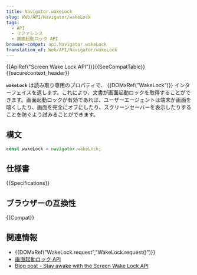```yaml
---
title: Navigator.wakeLock
slug: Web/API/Navigator/wakeLock
tags:
  - API
  - リファレンス
  - 画面起動ロック API
browser-compat: api.Navigator.wakeLock
translation_of: Web/API/Navigator/wakeLock
---
```

{{ApiRef("Screen Wake Lock API")}}{{SeeCompatTable}}{{securecontext_header}}

**`wakeLock`** は読み取り専用のプロパティで、 {{DOMxRef("WakeLock")}} インターフェイスを返します。これにより、文書が画面起動ロックを取得することができます。画面起動ロックが有効であれば、ユーザーエージェントは端末が画面を暗くしたり、画面を完全にオフにしたり、スクリーンセーバーを表示したりすることを防ぐよう試みることができます。

## 構文

```js
const wakeLock = navigator.wakeLock;
```

## 仕様書

{{Specifications}}

## ブラウザーの互換性

{{Compat}}

## 関連情報

- {{DOMxRef("WakeLock.request","WakeLock.request()")}}
- [画面起動ロック API](/ja/docs/Web/API/Screen_Wake_Lock_API)
- [Blog post - Stay awake with the Screen Wake Lock API](https://web.dev/wakelock/)
